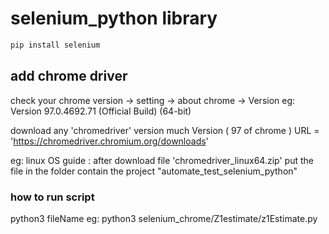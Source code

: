 # selenium_python library

```bash
pip install selenium

```

## add chrome driver

check your chrome version
-> setting -> about chrome -> Version
eg: Version 97.0.4692.71 (Official Build) (64-bit)

download any 'chromedriver' version much Version ( 97 of chrome )
URL = 'https://chromedriver.chromium.org/downloads'

eg: linux OS
guide : after download file 'chromedriver_linux64.zip'
put the file in the folder contain the project "automate_test_selenium_python"

### how to run script

python3 fileName
eg:
python3 selenium_chrome/Z1estimate/z1Estimate.py
